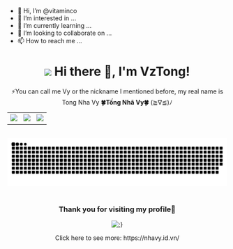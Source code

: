 - 👋 Hi, I’m @vitaminco
- 👀 I’m interested in ...
- 🌱 I’m currently learning ...
- 💞️ I’m looking to collaborate on ...
- 📫 How to reach me ...

<!---
vitaminco/vitaminco is a ✨ special ✨ repository because its `README.md` (this file) appears on your GitHub profile.
You can click the Preview link to take a look at your changes.
--->
<h1 align="center">
  <img src = "https://media2.giphy.com/media/QssGEmpkyEOhBCb7e1/giphy.gif?cid=ecf05e47a0n3gi1bfqntqmob8g9aid1oyj2wr3ds3mg700bl&rid=giphy.gif" width = 24px>
  Hi there 👋, I'm VzTong!
</h1>
<p align="center">⚡You can call me Vy or the nickname I mentioned before, my real name is Tong Nha Vy
  <b>🍀Tống Nhã Vy🍀</b> 
  (≧∇≦)ﾉ  
</p>

<table>
  <th>
    <a target="_blank">
      <img src="https://github.com/user-attachments/assets/422a8fbe-dced-4b2e-96d6-c2292fb5d736" width="220px" style="max-width:100%;">
    </a>
  </th>
  
  <th col=3>
    <a target="_blank">
       <img src="https://github.com/user-attachments/assets/f6b45907-406c-4d55-9d84-9c5282a2e747" style="max-width:100%;">
    </a>
  </th>
  
  <th>
    <a target="_blank">
      <img src="https://github.com/user-attachments/assets/7d1f3271-f09a-4c72-8201-efce09c6384e" width="200px" style="max-width:100%;">
    </a>
  </th>
  
</table>

</br>
<div align="center">
  <a target="_blank">
    <img src="https://github.com/JayantGoel001/JayantGoel001/blob/master/github-contribution-grid-snake.svg" style="max-width:100%;">
  </a>
</div>

<br/>
<div align="center">

### Thank you for visiting my profile💖
  <img width="350" alt=";}" src="https://github.com/user-attachments/assets/9c47ea4c-2734-44d2-b33d-35475b2a1d49">
  
</div>

<p align="center">Click here to see more: https://nhavy.id.vn/</p>
